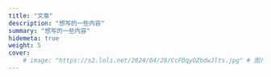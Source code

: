 ```yaml
---
title: "文章"
description: "想写的一些内容"
summary: "想写的一些内容"
hidemeta: true
weight: 5
cover:
    # image: "https://s2.loli.net/2024/04/28/CcFDqyOZbdwJlts.jpg" # 图片链接
---
```

